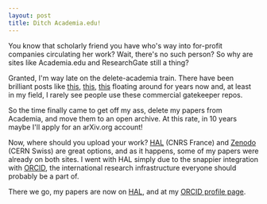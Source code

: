 ```yaml
---
layout: post
title: Ditch Academia.edu!
---
```


You know that scholarly friend you have who's way into for-profit companies circulating her work? Wait, there's no such person?
So why are sites like Academia.edu and ResearchGate still a thing?

Granted, I'm way late on the delete-academia train. There have been brilliant posts like
[this](https://www.forbes.com/sites/drsarahbond/2017/01/23/dear-scholars-delete-your-account-at-academia-edu/),
[this](http://numismatics.org/pocketchange/open-access-academia-edu-and-why-im-all-in-on-zenodo-org/),
[this](https://icietla.hypotheses.org/114) floating around for years now and, at least in my field, I rarely see people use
these commercial gatekeeper repos.

So the time finally came to get off my ass, delete my papers from Academia, and move them to an open archive. At this rate, in 10 years
maybe I'll apply for an arXiv.org account!

Now, where should you upload your work? [HAL](https://hal.archives-ouvertes.fr/) (CNRS France) and [Zenodo](https://zenodo.org/) (CERN Swiss)
are great options, and as it happens, some of my papers were already on both sites. I went with HAL simply due to the
snappier integration with [ORCID](https://orcid.org), the international research infrastructure everyone should probably be a part of.

There we go, my papers are now on [HAL](https://cv.archives-ouvertes.fr/grigore-burloiu), and at my
[ORCID profile page](https://orcid.org/0000-0002-9059-9621).

